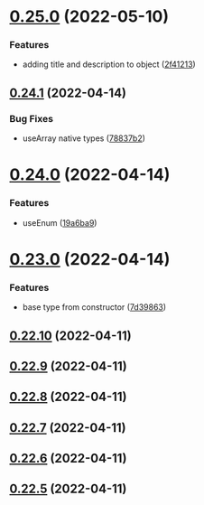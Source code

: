 # [0.25.0](https://github.com/GiovanniCardamone/class-schema/compare/v0.24.1...v0.25.0) (2022-05-10)


### Features

* adding title and description to object ([2f41213](https://github.com/GiovanniCardamone/class-schema/commit/2f41213956f2b900186be84966de2f3483dd73e6))



## [0.24.1](https://github.com/GiovanniCardamone/class-schema/compare/v0.24.0...v0.24.1) (2022-04-14)


### Bug Fixes

* useArray native types ([78837b2](https://github.com/GiovanniCardamone/class-schema/commit/78837b2a45402c6c35f5449980c507db8165607b))



# [0.24.0](https://github.com/GiovanniCardamone/class-schema/compare/v0.23.0...v0.24.0) (2022-04-14)


### Features

* useEnum ([19a6ba9](https://github.com/GiovanniCardamone/class-schema/commit/19a6ba9ae1d8c644902f9f25a5387809040e85ac))



# [0.23.0](https://github.com/GiovanniCardamone/class-schema/compare/v0.22.10...v0.23.0) (2022-04-14)


### Features

* base type from constructor ([7d39863](https://github.com/GiovanniCardamone/class-schema/commit/7d39863cbc081ffd427626783529dbf9f8f27823))



## [0.22.10](https://github.com/GiovanniCardamone/class-schema/compare/v0.22.9...v0.22.10) (2022-04-11)



## [0.22.9](https://github.com/GiovanniCardamone/class-schema/compare/v0.22.8...v0.22.9) (2022-04-11)



## [0.22.8](https://github.com/GiovanniCardamone/class-schema/compare/v0.22.7...v0.22.8) (2022-04-11)



## [0.22.7](https://github.com/GiovanniCardamone/class-schema/compare/v0.22.6...v0.22.7) (2022-04-11)



## [0.22.6](https://github.com/GiovanniCardamone/class-schema/compare/v0.22.5...v0.22.6) (2022-04-11)



## [0.22.5](https://github.com/GiovanniCardamone/class-schema/compare/v0.22.4...v0.22.5) (2022-04-11)



